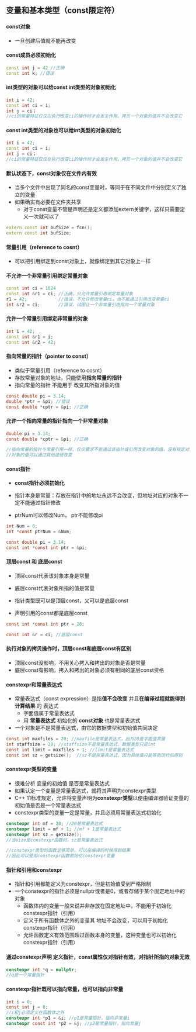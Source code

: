 ## 变量和基本类型（const限定符）



#### const对象

+ 一旦创建后值就不能再改变



#### const成员必须初始化

```c++
const int j = 42 //正确 
const int k; //错误
```





#### int类型的对象可以给const int类型的对象初始化

```c++
int i = 42;
const int ci = i;
int j = ci；
//ci的常量特征仅仅在执行改变ci的操作时才会发生作用，拷贝一个对象的值并不会改变它
```



#### const int类型的对象也可以给int类型的对象初始化

```c++
int i = 42;
const int ci = i;
int j = ci；
//ci的常量特征仅仅在执行改变ci的操作时才会发生作用，拷贝一个对象的值并不会改变它
```





#### 默认状态下，const对象仅在文件内有效

+ 当多个文件中出现了同名的const变量时，等同于在不同文件中分别定义了独立的变量
+ 如果确实有必要在文件夹共享
  + 对于const变量不管是声明还是定义都添加extern关键字，这样只需要定义一次就可以了

```c++
extern const int bufSize = fcn();
extern const int bufSize;
```





#### 常量引用（reference to cosnt）

+ 可以把引用绑定到const对象上，就像绑定到其它对象上一样



#### 不允许一个非常量引用绑定常量对象

```c++
const int ci = 1024
const int &r1 = ci; //正确，只允许常量引用绑定常量对象
r1 = 42;            //错误，不允许修改常量ci，也不能通过引用改变常量ci
int &r2 = ci;       //错误，试图让一个非常量引用指向一个常量对象
```



#### 允许一个常量引用绑定非常量的对象

```c++
int i = 42;
const int &r1 = i;
const int &r2 = 42;
```





#### 指向常量的指针（pointer to const）

+ 类似于常量引用（reference to cosnt）
+ 存放常量对象的地址，只能使用**指向常量的指针**
+ 指向常量的指针 不能用于 改变其所指对象的值

```c
const double pi = 3.14;
double *ptr = &pi; //错误
const double *cptr = &pi; //正确
```



#### 允许一个指向常量的指针指向一个非常量对象

```c
double pi = 3.14;
const double *cptr = &pi; //正确

//指向常量的指针与常量引用一样，仅仅要求不能通过该指针或引用改变对象的值，没有规定对象必须是常量
//对象的值可以通过其他途径改变
```





#### const指针

+ **const指针必须初始化**
+ 指针本身是常量：存放在指针中的地址永远不会改变，但地址对应的对象不一定不能通过指针修改

+ ptrNum可以修改Num， ptr不能修改pi

```c
int Num = 0;
int *const ptrNum = &Num;

const double pi = 3.14;
const int *const int ptr = &pi;
```





#### 顶层const 和 底层const

+ 顶层const代表该对象本身是常量

+ 底层const代表对象所指的值是常量
+ 指针类型既可以是顶层const，又可以是底层const
+ 声明引用的const都是底层const

```c
const int *const int ptr = 20;

const int &r = ci; //底层const
```



#### 执行对象的拷贝操作时，顶层const和底层const有区别

+ 顶层const没影响，不用关心拷入和拷出的对象是否是常量
+ 底层const有影响，拷入和拷出的对象必须有相同的底层const资格





#### constexpr和常量表达式

+ 常量表达式（const expression）是指**值不会改变** 并且**在编译过程就能得到计算结果**  的  表达式
    + 字面值属于常量表达式
    + 用 **常量表达式** 初始化的 **const对象** 也是常量表达式
+ 一个对象是不是常量表达式，由它的数据类型和初始值共同决定

```c
const int maxfiles = 20; //maxfile是常量表达式，因为20是字面值常量
int staffsize = 20; //staffsize不是常量表达式，数据类型只是int
const int limit = maxfiles + 1; //limit是常量表达式
const int sz = getsize();  //sz不是常量表达式，因为具体值只能等到运行后得到
```



#### constexpr类型的变量

+ 很难分析 变量的初始值 是否是常量表达式
+ 如果认定一个变量是常量表达式，就将其声明为constexpr类型
+ C++ 11标准规定，允许将变量声明为**constexpr类型**以便由编译器验证变量的初始值是否是一个常量表达式
+ constexpr类型的变量一定是常量，并且必须用常量表达式初始化

```c
constexpr int mf = 20; //20是常量表达式
constexpr limit = mf + 1; //mf + 1是常量表达式
constexpr int sz = getsize();
//当size是constexpr函数时，sz是常量表达式

//constexpr类型的函数足够简单，可以在编译的时候得到结果
//因此可以使用constexpr函数初始化constexpr变量
```



#### 指针和引用和constexpr

+ 指针和引用都能定义为constexpr，但是初始值受到严格限制
+ 一个constexpr的指针必须是nullptr或者是0，或者存储于某个固定地址中的对象
    + 函数体内的变量一般来说并非存放在固定地址中，不能用于初始化constexpr指针（引用）
    + 定义于所有函数体之外的变量其 地址不会改变，可以用于初始化constexpr指针（引用）
    + 允许函数定义有效范围超过函数本身的变量，这种变量也可以初始化constexpr指针（引用）

#### 	

#### 通过constexpr声明 定义指针，const属性仅对指针有效，对指针所指的对象无效

```c
constexpr int *q = nullptr;
//q是一个常量指针
```



#### constexpr指针既可以指向常量，也可以指向非常量

```c
int i = 0;
const int j = 0;
//i和j必须定义在函数体之外
constexpr int *p1 = &i; //p1是常量指针，指向非常量i
constexpr const int *p2 = &j; //p2是常量指针，指向常量j
```





